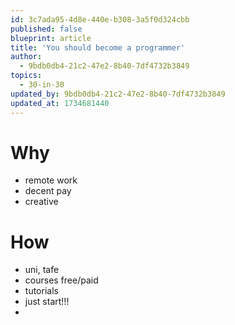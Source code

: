 ```yaml
---
id: 3c7ada95-4d8e-440e-b308-3a5f0d324cbb
published: false
blueprint: article
title: 'You should become a programmer'
author:
  - 9bdb0db4-21c2-47e2-8b40-7df4732b3849
topics:
  - 30-in-30
updated_by: 9bdb0db4-21c2-47e2-8b40-7df4732b3849
updated_at: 1734681440
---
```

# Why
- remote work
- decent pay
- creative

# How
- uni, tafe
- courses free/paid
- tutorials
- just start!!!
-
